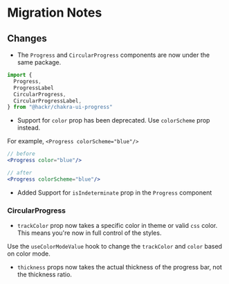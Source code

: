 # Migration Notes

## Changes

- The `Progress` and `CircularProgress` components are now under the same
  package.

```jsx
import {
  Progress,
  ProgressLabel
  CircularProgress,
  CircularProgressLabel,
} from "@hackr/chakra-ui-progress"
```

- Support for `color` prop has been deprecated. Use `colorScheme` prop instead.

For example, `<Progress colorScheme="blue"/>`

```jsx
// before
<Progress color="blue"/>

// after
<Progress colorScheme="blue"/>
```

- Added Support for `isIndeterminate` prop in the `Progress` component

### CircularProgress

- `trackColor` prop now takes a specific color in theme or valid `css` color.
  This means you're now in full control of the styles.

Use the `useColorModeValue` hook to change the `trackColor` and `color` based on
color mode.

- `thickness` props now takes the actual thickness of the progress bar, not the
  thickness ratio.
